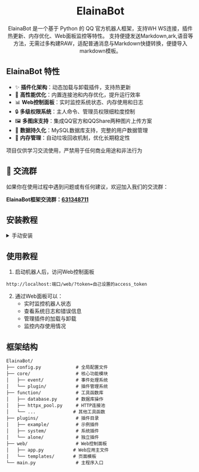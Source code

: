 <div align="center">

# ElainaBot

ElainaBot 是一个基于 Python 的 QQ 官方机器人框架，支持WH WS连接，插件热更新、内存优化、Web面板监控等特性。
支持便捷发送Markdown,ark,语音等方法，无需过多构建RAW，适配普通消息与Markdown快捷转换，便捷导入markdown模板。

</div>

## ElainaBot 特性

- ✨ **插件化架构**：动态加载与卸载插件，支持热更新
- 🚀 **高性能优化**：内置连接池和内存优化，提升运行效率  
- 📊 **Web控制面板**：实时监控系统状态、内存使用和日志
- 🔒 **多级权限系统**：主人命令、管理员权限细粒度控制
- 🖼 **多图床支持**：集成QQ官方和QQShare两种图片上传方案
- 💾 **数据持久化**：MySQL数据库支持，完整的用户数据管理
- 🔄 **内存管理**：自动垃圾回收机制，优化长期稳定性

项目仅供学习交流使用，严禁用于任何商业用途和非法行为

## 📢 交流群

如果你在使用过程中遇到问题或有任何建议，欢迎加入我们的交流群：

**ElainaBot框架交流群：[631348711](https://qm.qq.com/q/qSErOcGf2o)**


## 安装教程

<details><summary>手动安装</summary>

> 环境准备：Windows/Linux/MacOS  
> [Python 3.8+](https://python.org), [MySQL 5.7+](https://mysql.com), [Git](https://git-scm.com)

1. Git Clone 项目

```bash
git clone https://github.com/lengxi-root/ElainaBot.git
cd ElainaBot
```

2. 安装依赖包

```bash
pip install -r requirements.txt
```

3. 配置机器人

编辑 `config.py` 文件，填写QQ机器人等配置信息：

```python
# 机器人配置
appid = "机器人APPID"
secret = "机器人SECRET" 



# 数据库配置
DB_CONFIG = {
    'host': 'localhost',
    'port': 3306,
    'user': '用户名',
    'password': '密码',
    'database': '数据库名',
    # ...其他配置
}
```

4. 运行机器人

```bash
python main.py
```

</details>

## 使用教程

1. 启动机器人后，访问Web控制面板

```
http://localhost:端口/web/?token=自己设置的access_token
```

2. 通过Web面板可以：
   - 实时监控机器人状态
   - 查看系统日志和错误信息
   - 管理插件的加载与卸载
   - 监控内存使用情况

## 框架结构

```
ElainaBot/
├── config.py             # 全局配置文件
├── core/                 # 核心功能模块
│   ├── event/            # 事件处理系统
│   └── plugin/           # 插件管理系统
├── function/             # 工具函数库
│   ├── database.py       # 数据库操作
│   ├── httpx_pool.py     # HTTP连接池
│   └── ...              # 其他工具函数
├── plugins/              # 插件目录
│   ├── example/          # 示例插件
│   ├── system/           # 系统插件
│   └── alone/            # 独立插件
├── web/                  # Web控制面板
│   ├── app.py           # Web应用主文件
│   └── templates/       # 页面模板
└── main.py               # 主程序入口
```






